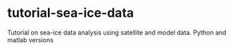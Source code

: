 # tutorial-sea-ice-data
Tutorial on sea-ice data analysis using satellite and model data. Python and matlab versions

